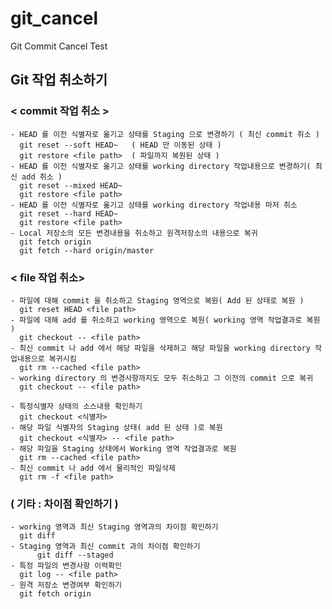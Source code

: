 # git_cancel
Git Commit Cancel Test

##  Git 작업 취소하기
###	< commit 작업 취소 >
	- HEAD 를 이전 식별자로 옮기고 상태를 Staging 으로 변경하기 ( 최신 commit 취소 )
	  git reset --soft HEAD~   ( HEAD 만 이동된 상태 )
	  git restore <file path>  ( 파일까지 복원된 상태 )
	- HEAD 를 이전 식별자로 옮기고 상태를 working directory 작업내용으로 변경하기( 최신 add 취소 )
	  git reset --mixed HEAD~
	  git restore <file path>
	- HEAD 를 이전 식별자로 옮기고 상태를 working directory 작업내용 마저 취소
	  git reset --hard HEAD~
	  git restore <file path>
	- Local 저장소의 모든 변경내용을 취소하고 원격저장소의 내용으로 복귀
	  git fetch origin
	  git fetch --hard origin/master
	
###	< file 작업 취소>
	- 파일에 대해 commit 을 취소하고 Staging 영역으로 복원( Add 된 상태로 복원 )
	  git reset HEAD <file path>
	- 파일에 대해 add 를 취소하고 working 영역으로 복원( working 영역 작업결과로 복원 )
	  git checkout -- <file path>
	- 최신 commit 나 add 에서 해당 파일을 삭제하고 해당 파일을 working directory 작업내용으로 복귀시킴
	  git rm --cached <file path>
	- working directory 의 변경사항까지도 모두 취소하고 그 이전의 commit 으로 복귀
	  git checkout -- <file path>

	- 특정식별자 상태의 소스내용 확인하기
	  git checkout <식별자>
	- 해당 파일 식별자의 Staging 상태( add 된 상태 )로 복원
	  git checkout <식별자> -- <file path>
	- 해당 파일을 Staging 상태에서 Working 영역 작업결과로 복원 
	  git rm --cached <file path>  
	- 최신 commit 나 add 에서 물리적인 파일삭제
	  git rm -f <file path>		  
	  
###	( 기타 : 차이점 확인하기 )
	- working 영역과 최신 Staging 영역과의 차이점 확인하기
	  git diff
	- Staging 영역과 최신 commit 과의 차이점 확인하기
     	  git diff --staged	
	- 특정 파일의 변경사항 이력확인
	  git log -- <file path>
	- 원격 저장소 변경여부 확인하기
	  git fetch origin
